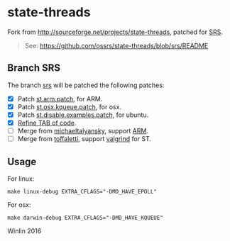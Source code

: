 state-threads
=============

Fork from http://sourceforge.net/projects/state-threads, patched for [SRS](https://github.com/ossrs/srs/tree/2.0release).

> See: https://github.com/ossrs/state-threads/blob/srs/README

## Branch SRS

The branch [srs](https://github.com/ossrs/state-threads/tree/srs) will be patched the following patches:

- [x] Patch [st.arm.patch](https://github.com/ossrs/srs/blob/2.0release/trunk/3rdparty/patches/1.st.arm.patch), for ARM.
- [x] Patch [st.osx.kqueue.patch](https://github.com/ossrs/srs/blob/2.0release/trunk/3rdparty/patches/3.st.osx.kqueue.patch), for osx.
- [x] Patch [st.disable.examples.patch](https://github.com/ossrs/srs/blob/2.0release/trunk/3rdparty/patches/4.st.disable.examples.patch), for ubuntu.
- [x] [Refine TAB of code](https://github.com/ossrs/state-threads/compare/c2001d30ca58f55d72a6cc6b9b6c70391eaf14db...d2101b26988b0e0db0aabc53ddf452068c1e2cbc).
- [ ] Merge from [michaeltalyansky](https://github.com/michaeltalyansky/state-threads), support [ARM](https://github.com/ossrs/state-threads/issues/1).
- [ ] Merge from [toffaletti](https://github.com/toffaletti/state-threads), support [valgrind](https://github.com/ossrs/state-threads/issues/2) for ST.

## Usage

For linux:

```
make linux-debug EXTRA_CFLAGS="-DMD_HAVE_EPOLL"
```

For osx:

```
make darwin-debug EXTRA_CFLAGS="-DMD_HAVE_KQUEUE"
```

Winlin 2016
